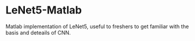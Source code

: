 # LeNet5-Matlab
Matlab implementation of LeNet5, useful to freshers to get familiar with the basis and deteails of CNN.
